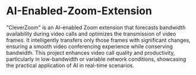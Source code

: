 # AI-Enabled-Zoom-Extension
"CleverZoom" is an AI-enabled Zoom extension that forecasts bandwidth availability during video calls and optimizes the transmission of video frames. It intelligently transfers only those frames with significant changes, ensuring a smooth video conferencing experience while conserving bandwidth. This project enhances video call quality and productivity, particularly in low-bandwidth or variable network conditions, showcasing the practical application of AI in real-time scenarios.
